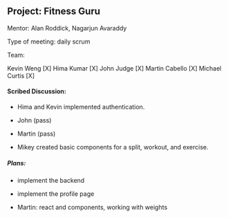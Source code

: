 ## Project: Fitness Guru

Mentor: Alan Roddick, Nagarjun Avaraddy

Type of meeting: daily scrum

Team:

Kevin Weng [X]
Hima Kumar [X]
John Judge [X]
Martin Cabello [X]
Michael Curtis [X]

#### Scribed Discussion:

- Hima and Kevin implemented authentication.

- John (pass)

- Martin (pass)

- Mikey created basic components for a split, workout, and exercise.

##### Plans:

- implement the backend

- implement the profile page

- Martin: react and components, working with weights
